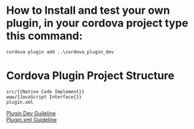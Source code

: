 # How to Install and test your own plugin, in your cordova project type this command:
    cordova plugin add ..\cordova_plugin_dev

# Cordova Plugin Project Structure
    src/{{Native Code Implement}}
    www/{JavaScript Interface{}}
    plugin.xml

[Plugin Dev Guileline](https://cordova.apache.org/docs/en/3.5.0/guide_hybrid_plugins_index.md.html#Plugin%20Development%20Guide)  
[Plugin.xml Guideline](https://cordova.apache.org/docs/en/3.5.0/plugin_ref_spec.md.html#Plugin%20Specification)
